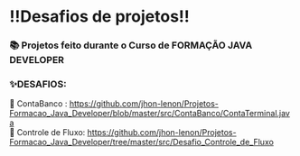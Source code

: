# ‼️Desafios de projetos‼️

### 📚 Projetos feito durante o Curso de FORMAÇÃO JAVA DEVELOPER

### ✨DESAFIOS:
🔸 ContaBanco : https://github.com/jhon-lenon/Projetos-Formacao_Java_Developer/blob/master/src/ContaBanco/ContaTerminal.java    
🔸 Controle de Fluxo: https://github.com/jhon-lenon/Projetos-Formacao_Java_Developer/tree/master/src/Desafio_Controle_de_Fluxo
